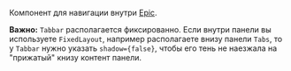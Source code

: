 Компонент для навигации внутри [Epic](/#!/Epic).

**Важно:** `Tabbar` располагается фиксированно. Если внутри панели вы используете `FixedLayout`, например
располагаете внизу панели `Tabs`, то у `Tabbar` нужно указать `shadow={false}`, чтобы его тень не наeзжала на
"прижатый" книзу контент панели.
